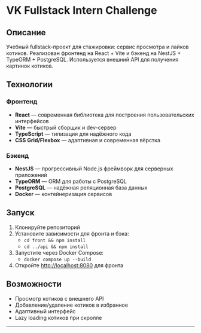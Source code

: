 # VK Fullstack Intern Challenge

## Описание

Учебный fullstack-проект для стажировки: сервис просмотра и лайков котиков. Реализован фронтенд на React + Vite и бэкенд на NestJS + TypeORM + PostgreSQL. Используется внешний API для получения картинок котиков.

## Технологии

### Фронтенд
- **React** — современная библиотека для построения пользовательских интерфейсов
- **Vite** — быстрый сборщик и dev-сервер
- **TypeScript** — типизация для надёжного кода
- **CSS Grid/Flexbox** — адаптивная и современная вёрстка

### Бэкенд
- **NestJS** — прогрессивный Node.js фреймворк для серверных приложений
- **TypeORM** — ORM для работы с PostgreSQL
- **PostgreSQL** — надёжная реляционная база данных
- **Docker** — контейнеризация сервисов

## Запуск

1. Клонируйте репозиторий
2. Установите зависимости для фронта и бэка:
   - `cd front && npm install`
   - `cd ../api && npm install`
3. Запустите через Docker Compose:
   - `docker compose up --build`
4. Откройте [http://localhost:8080](http://localhost:8080) для фронта

## Возможности
- Просмотр котиков с внешнего API
- Добавление/удаление котиков в избранное
- Адаптивный интерфейс
- Lazy loading котиков при скролле

---
